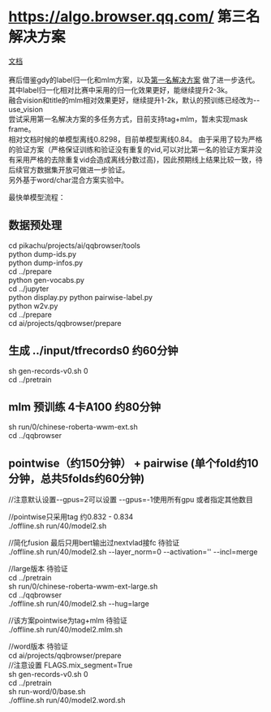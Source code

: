 # https://algo.browser.qq.com/ 第三名解决方案    
[文档](https://note.youdao.com/s/WlmA0aUJ) <br>   
赛后借鉴gdy的label归一化和mlm方案，以及[第一名解决方案](https://github.com/zr2021/2021_QQ_AIAC_Tack1_1st) 做了进一步迭代。  
其中label归一化相对比赛中采用的归一化效果更好，能继续提升2-3k。    
融合vision和title的mlm相对效果更好，继续提升1-2k，默认的预训练已经改为--use_vision  
尝试采用第一名解决方案的多任务方式，目前支持tag+mlm，暂未实现mask frame。   
相对文档时候的单模型离线0.8298，目前单模型离线0.84。 
由于采用了较为严格的验证方案（严格保证训练和验证没有重复的vid,可以对比第一名的验证方案并没有采用严格的去除重复vid会造成离线分数过高)，因此预期线上结果比较一致，待后续官方数据集开放可做进一步验证。    
另外基于word/char混合方案实验中。    

最快单模型流程：  
## 数据预处理  
cd pikachu/projects/ai/qqbrowser/tools  
python dump-ids.py  
python dump-infos.py  
cd ../prepare  
python gen-vocabs.py  
cd ../jupyter  
python display.py 
python pairwise-label.py  
python w2v.py  
cd ../prepare  
cd ai/projects/qqbrowser/prepare  
## 生成 ../input/tfrecords0  约60分钟  
sh gen-records-v0.sh 0  
cd ../pretrain   
## mlm 预训练 4卡A100 约80分钟  
sh run/0/chinese-roberta-wwm-ext.sh    
cd ../qqbrowser   
## pointwise（约150分钟） + pairwise (单个fold约10分钟，总共5folds约60分钟)  
//注意默认设置--gpus=2可以设置 --gpus=-1使用所有gpu 或者指定其他数目  

//pointwise只采用tag  约0.832 - 0.834  
./offline.sh run/40/model2.sh  

//简化fusion 最后只用bert输出过nextvlad接fc 待验证  
./offline.sh run/40/model2.sh  --layer_norm=0 --activation='' --incl=merge

//large版本 待验证   
cd ../pretrain   
sh run/0/chinese-roberta-wwm-ext-large.sh     
cd ../qqbrowser  
./offline.sh run/40/model2.sh --hug=large  

//该方案pointwise为tag+mlm 待验证  
./offline.sh run/40/model2.mlm.sh    

//word版本 待验证  
cd ai/projects/qqbrowser/prepare   
//注意设置 FLAGS.mix_segment=True  
sh gen-records-v0.sh 0   
cd ../pretrain   
sh run-word/0/base.sh       
./offline.sh run/40/model2.word.sh    
